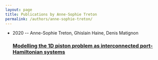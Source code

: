 ```yaml
---
layout: page
title: Publications by Anne-Sophie Treton
permalink: /authors/anne-sophie-treton/
---
```


<ul class="post-list">
<li><span class='post-meta'>2020 -- Anne-Sophie Treton, Ghislain Haine, Denis Matignon</span><h3><a class='post-link' href='../../modelling-the-1d-piston-problem-as-interconnected-port-hamiltonian-systems'>Modelling the 1D piston problem as interconnected port-Hamiltonian systems</a></h3></li>

</ul>
